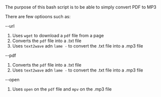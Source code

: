 The purpose of this bash script is to be able to simply convert PDF to MP3


There are few optioons such as:

--url
1. Uses `wget` to download a `pdf` file from a page
2. Converts the `pdf` file into a .txt file
3. Uses `text2wave` adn `lame -` to convert the .txt file into a .mp3 file

--pdf
1. Converts the `pdf` file into a .txt file
2. Uses `text2wave` adn `lame -` to convert the .txt file into a .mp3 file

--open
1. Uses `open` on the `pdf` file and `mpv` on the .mp3 file
